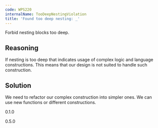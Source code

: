 ```yaml
---
code: WPS220
internalName: TooDeepNestingViolation
title: 'Found too deep nesting: _'
---
```


Forbid nesting blocks too deep.

## Reasoning
If nesting is too deep that indicates usage of complex logic and
language constructions. This means that our design is not suited to
handle such construction.

## Solution
We need to refactor our complex construction into simpler ones. We
can use new functions or different constructions.

<div class="versionadded">

0.1.0

</div>

<div class="versionchanged">

0.5.0

</div>